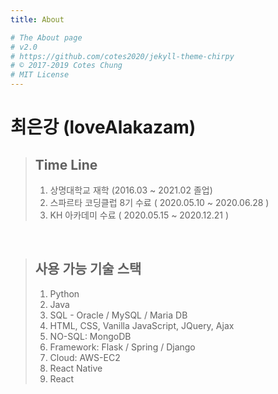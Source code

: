```yaml
---
title: About

# The About page
# v2.0
# https://github.com/cotes2020/jekyll-theme-chirpy
# © 2017-2019 Cotes Chung
# MIT License
---
```


# 최은강 (loveAlakazam)

> ## Time Line
> 1. 상명대학교 재학 (2016.03 ~ 2021.02 졸업)
> 2. 스파르타 코딩클럽 8기 수료 ( 2020.05.10 ~ 2020.06.28 )
> 3. KH 아카데미 수료 ( 2020.05.15 ~ 2020.12.21 )

<br>

> ## 사용 가능 기술 스택
> 1. Python
> 2. Java
> 3. SQL - Oracle / MySQL / Maria DB
> 4. HTML, CSS, Vanilla JavaScript, JQuery, Ajax
> 5. NO-SQL: MongoDB
> 6. Framework: Flask / Spring / Django
> 7. Cloud: AWS-EC2
> 8. React Native
> 9. React
